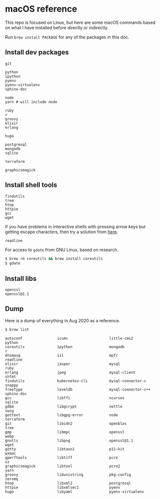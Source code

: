 # macOS reference

This repo is focused on Linux, but here are some macOS commands based on what I have installed before directly or indirectly.

Run `brew install PACKAGE` for any of the packages in this doc.


## Install dev packages

```
git

python
ipython
pyenv
pyenv-virtualenv
sphinx-doc

node
yarn # will include node

ruby
r
groovy
elixir
erlang

hugo

postgresql
mongodb
sqlite

terraform

graphicsmagick
```

<!-- NVM? -->


## Install shell tools

```
findutils
tree
htop
httpie
gcc
wget
```

If you have problems in interactive shells with pressing arrow keys but getting escape characters, then try a solution from [here](https://stackoverflow.com/questions/893053/seeing-escape-characters-when-pressing-the-arrow-keys-in-python-shell).

```sh
readline
```

For access to `gdate` from GNU Linux, based on research.

```sh
$ brew rm coreutils && brew install coreutils
$ gdate
```


## Install libs

```
openssl
openssl@1.1
```


## Dump

Here is a dump of everything in Aug 2020 as a reference.

```sh
$ brew list
```
```
autoconf                icu4c                   little-cms2             python
coreutils               ipython                 mongodb                 r
dnsmasq                 isl                     mpfr                    readline
elixir                  jasper                  mysql                   ruby
erlang                  jpeg                    mysql-client            shfmt
findutils               kubernetes-cli          mysql-connector-c       snappy
freetype                leveldb                 mysql-connector-c++     sphinx-doc
gcc                     libffi                  ncurses                 sqlite
gdbm                    libgcrypt               nettle                  swig
gettext                 libgpg-error            node                    terraform
git                     libidn2                 openblas                tree
gmp                     libmpc                  openssl                 webp
gnutls                  libpng                  openssl@1.1             wget
gotty                   libtasn1                p11-kit                 wxmac
gperftools              libtiff                 pcre                    xz
graphicsmagick          libtool                 pcre2                   yarn
groovy                  libunistring            pkg-config              zeromq
htop                    libxml2                 postgresql
httpie                  libxmlsec1              pyenv
hugo                    libyaml                 pyenv-virtualenv
```
